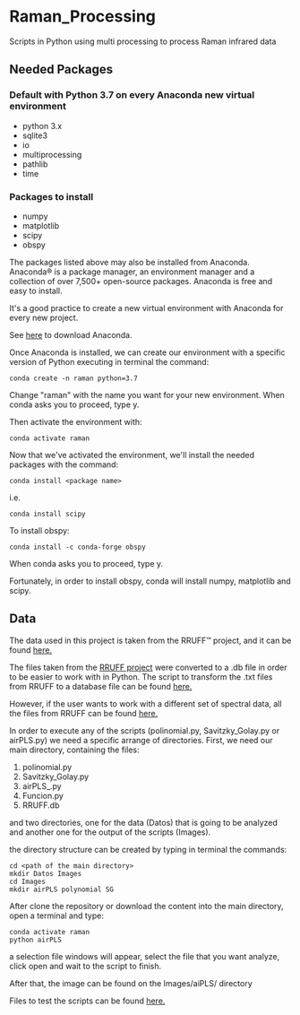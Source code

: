 # Raman_Processing
Scripts in Python using multi processing to process Raman infrared data

## Needed Packages
### Default with Python 3.7 on every Anaconda new virtual environment
* python 3.x
* sqlite3                
* io             
* multiprocessing
* pathlib        
* time 
### Packages to install
* numpy
* matplotlib
* scipy
* obspy

The packages listed above may also be installed from Anaconda.
Anaconda® is a package manager, an environment manager and a collection of over 7,500+ open-source packages. Anaconda is free and easy to install.

It's a good practice to create a new virtual environment with Anaconda for every new project.

See [here](https://www.anaconda.com/distribution/) to download Anaconda.

Once Anaconda is installed, we can create our environment with a specific version of Python executing in terminal the command:
``` [bash]
conda create -n raman python=3.7
```
Change "raman" with the name you want for your new environment.
When conda asks you to proceed, type y.

Then activate the environment with:
``` [bash]
conda activate raman
```
Now that we've activated the environment, we'll install the needed packages with the command:
``` [bash]
conda install <package name>
```
i.e.
``` [bash]
conda install scipy
```
To install obspy:
```[bash]
conda install -c conda-forge obspy
```
When conda asks you to proceed, type y.

Fortunately, in order to install obspy, conda will install numpy, matplotlib and scipy.

## Data
The data used in this project is taken from the RRUFF™ project, and it can be found [here.](https://mega.nz/#!qnxDjJTQ!VX5XTlIOa-v-WYA58cEdWHJ7jJo5veWfCMgAtzbVpjI)

The files taken from the [RRUFF project](https://rruff.info/) were converted to a .db file in order to be easier to work with in Python.
The script to transform the .txt files from RRUFF to a database file can be found [here.](https://mega.nz/#!7ip1CTII!JRqj3PvkAlISpwcmNoAFp_dnZucFP2IGwLdY1eUfQC0)

However, if the user wants to work with a different set of spectral data, all the files from RRUFF can be found [here.](https://rruff.info/zipped_data_files/)

In order to execute any of the scripts (polinomial.py, Savitzky_Golay.py or airPLS.py) we need a specific arrange of directories. First, we need our main directory, containing the files:

1. polinomial.py
2. Savitzky_Golay.py
3. airPLS_.py
4. Funcion.py
5. RRUFF.db

and two directories, one for the data (Datos) that is going to be analyzed and another one for the output of the scripts (Images).

the directory structure can be created by typing in terminal the commands:
```[bash]
cd <path of the main directory>
mkdir Datos Images
cd Images
mkdir airPLS polynomial SG
```
After clone the repository or download the content into the main directory, open a terminal and type:
```[bash]
conda activate raman
python airPLS
```
a selection file windows will appear, select the file that you want analyze, click open and wait to the script to finish.

After that, the image can be found on the Images/aiPLS/ directory

Files to test the scripts can be found [here.](https://mega.nz/#F!rrh3Gb5R!RV2J0dlhSLk4djACNgS5eQ)
